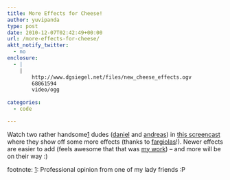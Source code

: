 ```yaml
---
title: More Effects for Cheese!
author: yuvipanda
type: post
date: 2010-12-07T02:42:49+00:00
url: /more-effects-for-cheese/
aktt_notify_twitter:
  - no
enclosure:
  - |
    |
        http://www.dgsiegel.net/files/new_cheese_effects.ogv
        68061594
        video/ogg
        
categories:
  - code

---
```

Watch two rather handsome[1] dudes ([daniel][1] and [andreas][2]) in [this screencast][3] where they show off some more effects (thanks to [fargiolas][4]!). Newer effects are easier to add (feels awesome that that was [my work][5]) &#8211; and more will be on their way :)

footnote: [1]: Professional opinion from one of my lady friends :P

 [1]: http://www.dgsiegel.net/
 [2]: http://www.andreasn.se/blog/
 [3]: http://www.dgsiegel.net/files/new_cheese_effects.ogv
 [4]: http://blogs.gnome.org/fargiolas/
 [5]: http://yuvi.in/blog/the-end-of-gsoc-2010.html